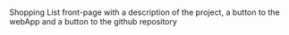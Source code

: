 #
Shopping List front-page with a description of the project, a button to the webApp and a button to the github repository